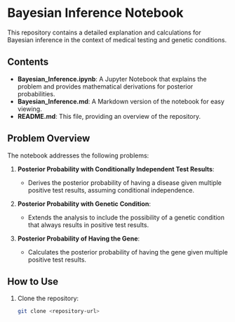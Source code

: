 # Bayesian Inference Notebook

This repository contains a detailed explanation and calculations for Bayesian inference in the context of medical testing and genetic conditions.

## Contents

- **Bayesian_Inference.ipynb**: A Jupyter Notebook that explains the problem and provides mathematical derivations for posterior probabilities.
- **Bayesian_Inference.md**: A Markdown version of the notebook for easy viewing.
- **README.md**: This file, providing an overview of the repository.

## Problem Overview

The notebook addresses the following problems:

1. **Posterior Probability with Conditionally Independent Test Results**:
   - Derives the posterior probability of having a disease given multiple positive test results, assuming conditional independence.

2. **Posterior Probability with Genetic Condition**:
   - Extends the analysis to include the possibility of a genetic condition that always results in positive test results.

3. **Posterior Probability of Having the Gene**:
   - Calculates the posterior probability of having the gene given multiple positive test results.

## How to Use

1. Clone the repository:
   ```bash
   git clone <repository-url>